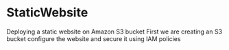 # StaticWebsite
Deploying  a static website on Amazon S3 bucket
First we are creating an S3 bucket configure the website and secure it using IAM policies
